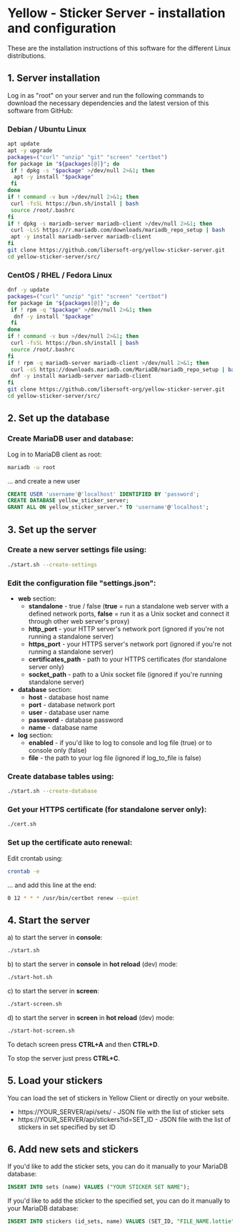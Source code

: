 # Yellow - Sticker Server - installation and configuration

These are the installation instructions of this software for the different Linux distributions.

## 1. Server installation

Log in as "root" on your server and run the following commands to download the necessary dependencies and the latest version of this software from GitHub:

### Debian / Ubuntu Linux

```sh
apt update
apt -y upgrade
packages=("curl" "unzip" "git" "screen" "certbot")
for package in "${packages[@]}"; do
 if ! dpkg -s "$package" >/dev/null 2>&1; then
  apt -y install "$package"
 fi
done
if ! command -v bun >/dev/null 2>&1; then
 curl -fsSL https://bun.sh/install | bash
 source /root/.bashrc
fi
if ! dpkg -s mariadb-server mariadb-client >/dev/null 2>&1; then
 curl -LsS https://r.mariadb.com/downloads/mariadb_repo_setup | bash
 apt -y install mariadb-server mariadb-client
fi
git clone https://github.com/libersoft-org/yellow-sticker-server.git
cd yellow-sticker-server/src/
```

### CentOS / RHEL / Fedora Linux

```sh
dnf -y update
packages=("curl" "unzip" "git" "screen" "certbot")
for package in "${packages[@]}"; do
 if ! rpm -q "$package" >/dev/null 2>&1; then
  dnf -y install "$package"
 fi
done
if ! command -v bun >/dev/null 2>&1; then
 curl -fsSL https://bun.sh/install | bash
 source /root/.bashrc
fi
if ! rpm -q mariadb-server mariadb-client >/dev/null 2>&1; then
 curl -sS https://downloads.mariadb.com/MariaDB/mariadb_repo_setup | bash
 dnf -y install mariadb-server mariadb-client
fi
git clone https://github.com/libersoft-org/yellow-sticker-server.git
cd yellow-sticker-server/src/
```

## 2. Set up the database

### Create MariaDB user and database:

Log in to MariaDB client as root:

```sh
mariadb -u root
```

... and create a new user

```sql
CREATE USER 'username'@'localhost' IDENTIFIED BY 'password';
CREATE DATABASE yellow_sticker_server;
GRANT ALL ON yellow_sticker_server.* TO 'username'@'localhost';
```

## 3. Set up the server

### Create a new server settings file using:

```sh
./start.sh --create-settings
```

### Edit the configuration file "settings.json":

- **web** section:
  - **standalone** - true / false (**true** = run a standalone web server with a defined network ports, **false** = run it as a Unix socket and connect it through other web server's proxy)
  - **http_port** - your HTTP server's network port (ignored if you're not running a standalone server)
  - **https_port** - your HTTPS server's network port (ignored if you're not running a standalone server)
  - **certificates_path** - path to your HTTPS certificates (for standalone server only)
  - **socket_path** - path to a Unix socket file (ignored if you're running standalone server)
- **database** section:
  - **host** - database host name
  - **port** - database network port
  - **user** - database user name
  - **password** - database password
  - **name** - database name
- **log** section:
  - **enabled** - if you'd like to log to console and log file (true) or to console only (false)
  - **file** - the path to your log file (ignored if log_to_file is false)

### Create database tables using:

```sh
./start.sh --create-database
```

### Get your HTTPS certificate (for standalone server only):

```sh
./cert.sh
```

### Set up the certificate auto renewal:

Edit crontab using:

```sh
crontab -e
```

... and add this line at the end:

```sh
0 12 * * * /usr/bin/certbot renew --quiet
```

## 4. Start the server

a) to start the server in **console**:

```bash
./start.sh
```

b) to start the server in **console** in **hot reload** (dev) mode:

```bash
./start-hot.sh
```

c) to start the server in **screen**:

```bash
./start-screen.sh
```

d) to start the server in **screen** in **hot reload** (dev) mode:

```bash
./start-hot-screen.sh
```

To detach screen press **CTRL+A** and then **CTRL+D**.

To stop the server just press **CTRL+C**.

## 5. Load your stickers

You can load the set of stickers in Yellow Client or directly on your website.

- https://YOUR_SERVER/api/sets/ - JSON file with the list of sticker sets
- https://YOUR_SERVER/api/stickers?id=SET_ID - JSON file with the list of stickers in set specified by set ID

## 6. Add new sets and stickers

If you'd like to add the sticker sets, you can do it manually to your MariaDB database:

```sql
INSERT INTO sets (name) VALUES ("YOUR STICKER SET NAME");
```

If you'd like to add the sticker to the specified set, you can do it manually to your MariaDB database:

```sql
INSERT INTO stickers (id_sets, name) VALUES (SET_ID, "FILE_NAME.lottie");
```

